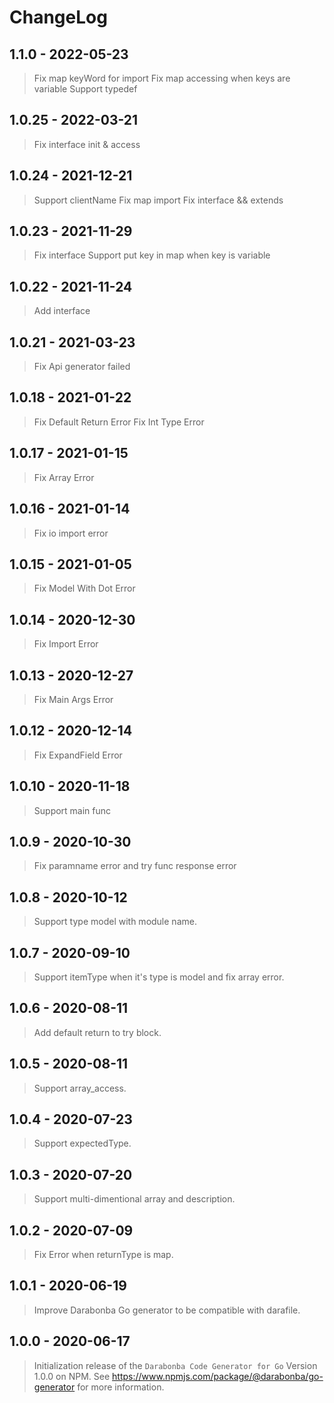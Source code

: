 # ChangeLog

## 1.1.0 - 2022-05-23

> Fix map keyWord for import
> Fix map accessing when keys are variable
> Support typedef

## 1.0.25 - 2022-03-21

> Fix interface init & access

## 1.0.24 - 2021-12-21

> Support clientName
> Fix map import
> Fix interface && extends

## 1.0.23 - 2021-11-29

> Fix interface
> Support put key in map when key is variable

## 1.0.22 - 2021-11-24

> Add interface

## 1.0.21 - 2021-03-23

> Fix Api generator failed

## 1.0.18 - 2021-01-22

> Fix Default Return Error
> Fix Int Type Error

## 1.0.17 - 2021-01-15

> Fix Array Error

## 1.0.16 - 2021-01-14

> Fix io import error

## 1.0.15 - 2021-01-05

> Fix Model With Dot Error

## 1.0.14 - 2020-12-30

> Fix Import Error

## 1.0.13 - 2020-12-27

> Fix Main Args Error

## 1.0.12 - 2020-12-14

> Fix ExpandField Error

## 1.0.10 - 2020-11-18

> Support main func

## 1.0.9 - 2020-10-30

> Fix paramname error and try func response error

## 1.0.8 - 2020-10-12

> Support type model with module name.

## 1.0.7 - 2020-09-10

> Support itemType when it's type is model and fix array error.

## 1.0.6 - 2020-08-11

> Add default return to try block.

## 1.0.5 - 2020-08-11

> Support array_access.

## 1.0.4 - 2020-07-23

> Support expectedType.

## 1.0.3 - 2020-07-20

> Support multi-dimentional array and description.

## 1.0.2 - 2020-07-09

> Fix Error when returnType is map.

## 1.0.1 - 2020-06-19

> Improve Darabonba Go generator to be compatible with darafile.

## 1.0.0 - 2020-06-17

> Initialization release of the `Darabonba Code Generator for Go` Version 1.0.0 on NPM.
> See <https://www.npmjs.com/package/@darabonba/go-generator> for more information.